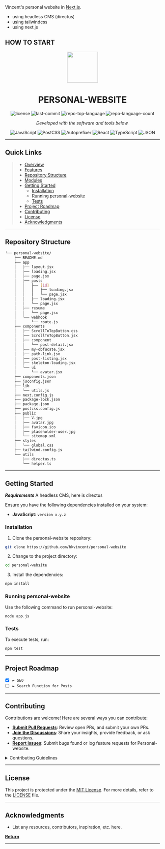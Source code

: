 Vincent's personal website in [Next.js](https://nextjs.org/).


- using headless CMS (directus)
- using tailwindcss
- using next.js


## HOW TO START

<p align="center">
  <img src="https://cdn-icons-png.flaticon.com/512/6295/6295417.png" width="100" />
</p>
<p align="center">
    <h1 align="center">PERSONAL-WEBSITE</h1>
</p>
<p align="center">
	<img src="https://img.shields.io/github/license/hkvincent/personal-website?style=flat&color=0080ff" alt="license">
	<img src="https://img.shields.io/github/last-commit/hkvincent/personal-website?style=flat&logo=git&logoColor=white&color=0080ff" alt="last-commit">
	<img src="https://img.shields.io/github/languages/top/hkvincent/personal-website?style=flat&color=0080ff" alt="repo-top-language">
	<img src="https://img.shields.io/github/languages/count/hkvincent/personal-website?style=flat&color=0080ff" alt="repo-language-count">
<p>
<p align="center">
		<em>Developed with the software and tools below.</em>
</p>
<p align="center">
	<img src="https://img.shields.io/badge/JavaScript-F7DF1E.svg?style=flat&logo=JavaScript&logoColor=black" alt="JavaScript">
	<img src="https://img.shields.io/badge/PostCSS-DD3A0A.svg?style=flat&logo=PostCSS&logoColor=white" alt="PostCSS">
	<img src="https://img.shields.io/badge/Autoprefixer-DD3735.svg?style=flat&logo=Autoprefixer&logoColor=white" alt="Autoprefixer">
	<img src="https://img.shields.io/badge/React-61DAFB.svg?style=flat&logo=React&logoColor=black" alt="React">
	<img src="https://img.shields.io/badge/TypeScript-3178C6.svg?style=flat&logo=TypeScript&logoColor=white" alt="TypeScript">
	<img src="https://img.shields.io/badge/JSON-000000.svg?style=flat&logo=JSON&logoColor=white" alt="JSON">
</p>
<hr>

##  Quick Links

> - [ Overview](#-overview)
> - [ Features](#-features)
> - [ Repository Structure](#-repository-structure)
> - [ Modules](#-modules)
> - [ Getting Started](#-getting-started)
>   - [ Installation](#-installation)
>   - [ Running personal-website](#-running-personal-website)
>   - [ Tests](#-tests)
> - [ Project Roadmap](#-project-roadmap)
> - [ Contributing](#-contributing)
> - [ License](#-license)
> - [ Acknowledgments](#-acknowledgments)

---


##  Repository Structure

```sh
└── personal-website/
    ├── README.md
    ├── app
    │   ├── layout.jsx
    │   ├── loading.jsx
    │   ├── page.jsx
    │   ├── posts
    │   │   ├── [id]
    │   │   │   ├── loading.jsx
    │   │   │   └── page.jsx
    │   │   ├── loading.jsx
    │   │   └── page.jsx
    │   ├── resume
    │   │   └── page.jsx
    │   └── webhook
    │       └── route.js
    ├── components
    │   ├── ScrollToTopButton.css
    │   ├── ScrollToTopButton.jsx
    │   ├── component
    │   │   └── post-detail.jsx
    │   ├── my-obfucate.jsx
    │   ├── path-link.jsx
    │   ├── post-listing.jsx
    │   ├── skeleton-loading.jsx
    │   └── ui
    │       └── avatar.jsx
    ├── components.json
    ├── jsconfig.json
    ├── lib
    │   └── utils.js
    ├── next.config.js
    ├── package-lock.json
    ├── package.json
    ├── postcss.config.js
    ├── public
    │   ├── V.jpg
    │   ├── avatar.jpg
    │   ├── favicon.ico
    │   ├── placeholder-user.jpg
    │   └── sitemap.xml
    ├── styles
    │   └── global.css
    ├── tailwind.config.js
    └── utils
        ├── directus.ts
        └── helper.ts
```
---

##  Getting Started

***Requirements***
A headless CMS, here is directus

Ensure you have the following dependencies installed on your system:

* **JavaScript**: `version x.y.z`

###  Installation

1. Clone the personal-website repository:

```sh
git clone https://github.com/hkvincent/personal-website
```

2. Change to the project directory:

```sh
cd personal-website
```

3. Install the dependencies:

```sh
npm install
```

###  Running personal-website

Use the following command to run personal-website:

```sh
node app.js
```

###  Tests

To execute tests, run:

```sh
npm test
```

---

##  Project Roadmap

- [X] `► SEO`
- [ ] `► Search Function for Posts`

---

##  Contributing

Contributions are welcome! Here are several ways you can contribute:

- **[Submit Pull Requests](https://github.com/hkvincent/personal-website/blob/main/CONTRIBUTING.md)**: Review open PRs, and submit your own PRs.
- **[Join the Discussions](https://github.com/hkvincent/personal-website/discussions)**: Share your insights, provide feedback, or ask questions.
- **[Report Issues](https://github.com/hkvincent/personal-website/issues)**: Submit bugs found or log feature requests for Personal-website.

<details closed>
    <summary>Contributing Guidelines</summary>

1. **Fork the Repository**: Start by forking the project repository to your GitHub account.
2. **Clone Locally**: Clone the forked repository to your local machine using a Git client.
   ```sh
   git clone https://github.com/hkvincent/personal-website
   ```
3. **Create a New Branch**: Always work on a new branch, giving it a descriptive name.
   ```sh
   git checkout -b new-feature-x
   ```
4. **Make Your Changes**: Develop and test your changes locally.
5. **Commit Your Changes**: Commit with a clear message describing your updates.
   ```sh
   git commit -m 'Implemented new feature x.'
   ```
6. **Push to GitHub**: Push the changes to your forked repository.
   ```sh
   git push origin new-feature-x
   ```
7. **Submit a Pull Request**: Create a PR against the original project repository. Clearly describe the changes and their motivations.

Once your PR is reviewed and approved, it will be merged into the main branch.

</details>

---

##  License

This project is protected under the [MIT License](https://choosealicense.com/licenses/mit/). For more details, refer to the [LICENSE](https://choosealicense.com/licenses/) file.

---

##  Acknowledgments

- List any resources, contributors, inspiration, etc. here.

[**Return**](#-quick-links)

---



